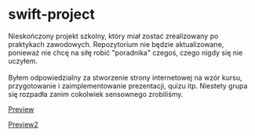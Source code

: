 # swift-project

Nieskończony projekt szkolny, który miał zostać zrealizowany po praktykach zawodowych. Repozytorium nie będzie aktualizowane, ponieważ nie chcę na siłę robić "poradnika" czegoś, czego nigdy się nie uczyłem.<br /><br /> Byłem odpowiedzialny za stworzenie strony internetowej na wzór kursu, przygotowanie i zaimplementowanie prezentacji, quizu itp. Niestety grupa się rozpadła zanim cokolwiek sensownego zrobiliśmy.

[Preview](http://htmlpreview.github.io/?https://github.com/tzwiazek/Project-swift/blob/master/index.html)

[Preview2](http://htmlpreview.github.io/?https://github.com/tzwiazek/Project-swift/blob/master/kurs.html)